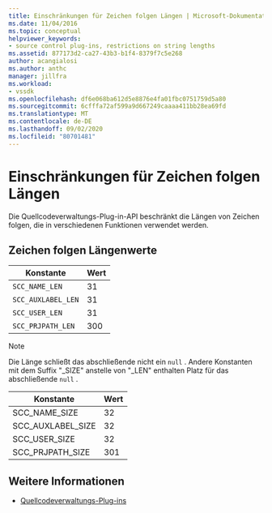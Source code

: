 ```yaml
---
title: Einschränkungen für Zeichen folgen Längen | Microsoft-Dokumentation
ms.date: 11/04/2016
ms.topic: conceptual
helpviewer_keywords:
- source control plug-ins, restrictions on string lengths
ms.assetid: 877173d2-ca27-43b3-b1f4-8379f7c5e268
author: acangialosi
ms.author: anthc
manager: jillfra
ms.workload:
- vssdk
ms.openlocfilehash: df6e068ba612d5e8876e4fa01fbc0751759d5a80
ms.sourcegitcommit: 6cfffa72af599a9d667249caaaa411bb28ea69fd
ms.translationtype: MT
ms.contentlocale: de-DE
ms.lasthandoff: 09/02/2020
ms.locfileid: "80701481"
---
```

# <a name="restrictions-on-string-lengths"></a>Einschränkungen für Zeichen folgen Längen
Die Quellcodeverwaltungs-Plug-in-API beschränkt die Längen von Zeichen folgen, die in verschiedenen Funktionen verwendet werden.

## <a name="string-length-values"></a>Zeichen folgen Längenwerte

|Konstante|Wert|
|--------------|-----------|
|`SCC_NAME_LEN`|31|
|`SCC_AUXLABEL_LEN`|31|
|`SCC_USER_LEN`|31|
|`SCC_PRJPATH_LEN`|300|

> [!NOTE]
> Die Länge schließt das abschließende nicht ein `null` . Andere Konstanten mit dem Suffix "_SIZE" anstelle von "_LEN" enthalten Platz für das abschließende `null` .

|Konstante|Wert|
|--------------|-----------|
|SCC_NAME_SIZE|32|
|SCC_AUXLABEL_SIZE|32|
|SCC_USER_SIZE|32|
|SCC_PRJPATH_SIZE|301|

## <a name="see-also"></a>Weitere Informationen
- [Quellcodeverwaltungs-Plug-ins](../extensibility/source-control-plug-ins.md)
